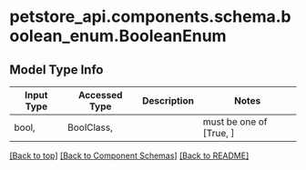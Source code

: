 <a name="top"></a>
<a id="BooleanEnum"></a>
# petstore_api.components.schema.boolean_enum.BooleanEnum

## Model Type Info
Input Type | Accessed Type | Description | Notes
------------ | ------------- | ------------- | -------------
bool,  | BoolClass,  |  | must be one of [True, ] 

[[Back to top]](#top) [[Back to Component Schemas]](../../../README.md#Component-Schemas) [[Back to README]](../../../README.md)